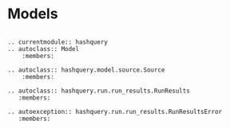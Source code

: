 # Models

```{include} /_fragments/alpha_notice.md

```

```{eval-rst}
.. currentmodule:: hashquery
.. autoclass:: Model
    :members:

.. autoclass:: hashquery.model.source.Source
    :members:

.. autoclass:: hashquery.run.run_results.RunResults
   :members:

.. autoexception:: hashquery.run.run_results.RunResultsError
   :members:
```
